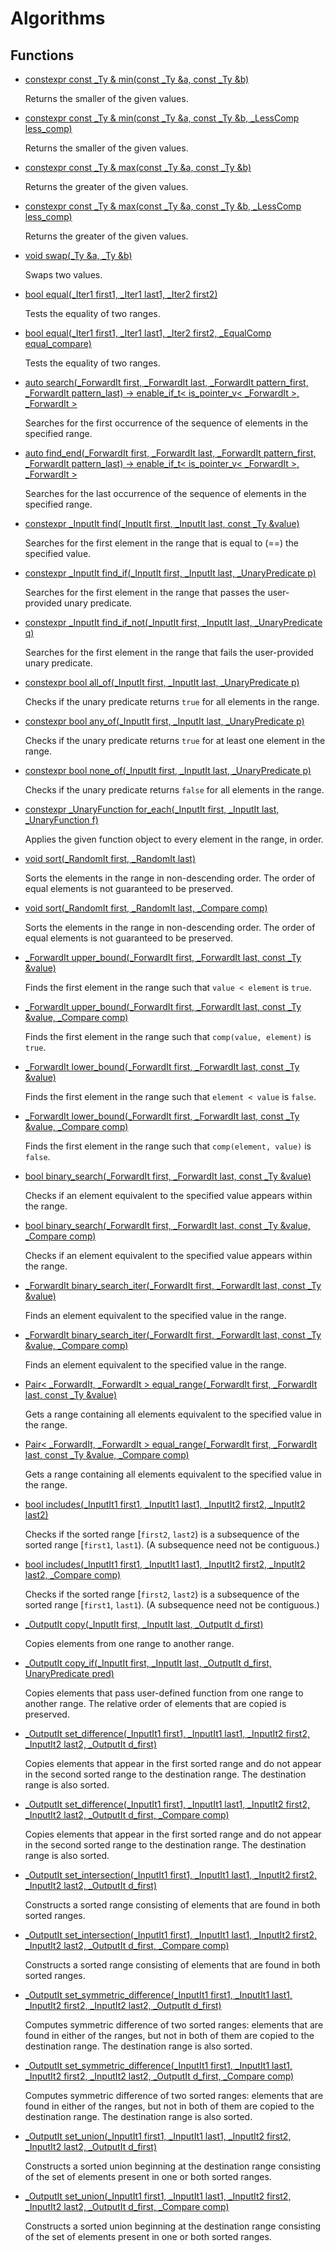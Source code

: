 # Algorithms
## Functions
* [constexpr const _Ty & min(const _Ty &a, const _Ty &b)](group___runtime_algorithm_1ga147659ad95276a9b14825c4c2452bce6.md)

    Returns the smaller of the given values. 

* [constexpr const _Ty & min(const _Ty &a, const _Ty &b, _LessComp less_comp)](group___runtime_algorithm_1ga3a8ea741d7e44683b3f90bf71fced6fa.md)

    Returns the smaller of the given values. 

* [constexpr const _Ty & max(const _Ty &a, const _Ty &b)](group___runtime_algorithm_1ga44f147d1f9a010b109bf59872d327e38.md)

    Returns the greater of the given values. 

* [constexpr const _Ty & max(const _Ty &a, const _Ty &b, _LessComp less_comp)](group___runtime_algorithm_1gae0f2d82171f4e735f6c9c667ca4c61dd.md)

    Returns the greater of the given values. 

* [void swap(_Ty &a, _Ty &b)](group___runtime_algorithm_1gab9f335c1db01662355d08c95f82d1d24.md)

    Swaps two values. 

* [bool equal(_Iter1 first1, _Iter1 last1, _Iter2 first2)](group___runtime_algorithm_1ga622971e5f7d0e413ef3941c6092d7849.md)

    Tests the equality of two ranges. 

* [bool equal(_Iter1 first1, _Iter1 last1, _Iter2 first2, _EqualComp equal_compare)](group___runtime_algorithm_1ga0391eb9b8b2b28284c625b1e51f02813.md)

    Tests the equality of two ranges. 

* [auto search(_ForwardIt first, _ForwardIt last, _ForwardIt pattern_first, _ForwardIt pattern_last) -> enable_if_t< is_pointer_v< _ForwardIt >, _ForwardIt >](group___runtime_algorithm_1ga91f5e4923dec9e86dc7898acf96f9d4e.md)

    Searches for the first occurrence of the sequence of elements in the specified range. 

* [auto find_end(_ForwardIt first, _ForwardIt last, _ForwardIt pattern_first, _ForwardIt pattern_last) -> enable_if_t< is_pointer_v< _ForwardIt >, _ForwardIt >](group___runtime_algorithm_1gaa7d4ef4a1201800ca9187591a73faba6.md)

    Searches for the last occurrence of the sequence of elements in the specified range. 

* [constexpr _InputIt find(_InputIt first, _InputIt last, const _Ty &value)](group___runtime_algorithm_1ga5c427ac4e48338499c50b6fbffed62bd.md)

    Searches for the first element in the range that is equal to (==) the specified value. 

* [constexpr _InputIt find_if(_InputIt first, _InputIt last, _UnaryPredicate p)](group___runtime_algorithm_1gae5453bc4d172c9055454c73fb47150d9.md)

    Searches for the first element in the range that passes the user-provided unary predicate. 

* [constexpr _InputIt find_if_not(_InputIt first, _InputIt last, _UnaryPredicate q)](group___runtime_algorithm_1gacd42dbba4eb002d62aba4a5e73136c1a.md)

    Searches for the first element in the range that fails the user-provided unary predicate. 

* [constexpr bool all_of(_InputIt first, _InputIt last, _UnaryPredicate p)](group___runtime_algorithm_1gaeb67b9af6950f0144ee3940274a2f586.md)

    Checks if the unary predicate returns `true` for all elements in the range. 

* [constexpr bool any_of(_InputIt first, _InputIt last, _UnaryPredicate p)](group___runtime_algorithm_1ga4d6ea50d77bcca151eae75c7e9f5e9ff.md)

    Checks if the unary predicate returns `true` for at least one element in the range. 

* [constexpr bool none_of(_InputIt first, _InputIt last, _UnaryPredicate p)](group___runtime_algorithm_1gaa2e088af2e0c50dd41eccda423ad419b.md)

    Checks if the unary predicate returns `false` for all elements in the range. 

* [constexpr _UnaryFunction for_each(_InputIt first, _InputIt last, _UnaryFunction f)](group___runtime_algorithm_1gaec62c07d494fde510ad4bc6a4421b51c.md)

    Applies the given function object to every element in the range, in order. 

* [void sort(_RandomIt first, _RandomIt last)](group___runtime_algorithm_1gac1955e41a312fe40f9795a44a51cb4cf.md)

    Sorts the elements in the range in non-descending order. The order of equal elements is not guaranteed to be preserved. 

* [void sort(_RandomIt first, _RandomIt last, _Compare comp)](group___runtime_algorithm_1gaf79ba68237591937a91d96e1ef807944.md)

    Sorts the elements in the range in non-descending order. The order of equal elements is not guaranteed to be preserved. 

* [_ForwardIt upper_bound(_ForwardIt first, _ForwardIt last, const _Ty &value)](group___runtime_algorithm_1ga1f8fc6922e9b20976056dec2d59b89cc.md)

    Finds the first element in the range such that `value < element` is `true`. 

* [_ForwardIt upper_bound(_ForwardIt first, _ForwardIt last, const _Ty &value, _Compare comp)](group___runtime_algorithm_1ga8585025fd99a8ee19f11a8ad16ccb15b.md)

    Finds the first element in the range such that `comp(value, element)` is `true`. 

* [_ForwardIt lower_bound(_ForwardIt first, _ForwardIt last, const _Ty &value)](group___runtime_algorithm_1gadb4722898f14cc14eca45afc0affe514.md)

    Finds the first element in the range such that `element < value` is `false`. 

* [_ForwardIt lower_bound(_ForwardIt first, _ForwardIt last, const _Ty &value, _Compare comp)](group___runtime_algorithm_1ga6ac8c4d3198b4604c7a091ed93521b48.md)

    Finds the first element in the range such that `comp(element, value)` is `false`. 

* [bool binary_search(_ForwardIt first, _ForwardIt last, const _Ty &value)](group___runtime_algorithm_1ga56e90c79b7400e2bbff7b2fc7e0baf1d.md)

    Checks if an element equivalent to the specified value appears within the range. 

* [bool binary_search(_ForwardIt first, _ForwardIt last, const _Ty &value, _Compare comp)](group___runtime_algorithm_1gae17af06dbbf1ba7013de2b4ca50783d5.md)

    Checks if an element equivalent to the specified value appears within the range. 

* [_ForwardIt binary_search_iter(_ForwardIt first, _ForwardIt last, const _Ty &value)](group___runtime_algorithm_1ga9780e6b83d6b4e4c2a8fb6f1195daf2d.md)

    Finds an element equivalent to the specified value in the range. 

* [_ForwardIt binary_search_iter(_ForwardIt first, _ForwardIt last, const _Ty &value, _Compare comp)](group___runtime_algorithm_1ga0ad37076ea35bbf85db8b16099e57f5a.md)

    Finds an element equivalent to the specified value in the range. 

* [Pair< _ForwardIt, _ForwardIt > equal_range(_ForwardIt first, _ForwardIt last, const _Ty &value)](group___runtime_algorithm_1ga53e062c1f9ef3170e738a71ea756a7bd.md)

    Gets a range containing all elements equivalent to the specified value in the range. 

* [Pair< _ForwardIt, _ForwardIt > equal_range(_ForwardIt first, _ForwardIt last, const _Ty &value, _Compare comp)](group___runtime_algorithm_1gaf65d96a5a322fb0ed174cda6b3de8847.md)

    Gets a range containing all elements equivalent to the specified value in the range. 

* [bool includes(_InputIt1 first1, _InputIt1 last1, _InputIt2 first2, _InputIt2 last2)](group___runtime_algorithm_1gab776c0c36632ba15f2b8637f4aa18b16.md)

    Checks if the sorted range [`first2`, `last2`) is a subsequence of the sorted range [`first1`, `last1`). (A subsequence need not be contiguous.) 

* [bool includes(_InputIt1 first1, _InputIt1 last1, _InputIt2 first2, _InputIt2 last2, _Compare comp)](group___runtime_algorithm_1ga5f2487857061fcf0a115c13a476a1222.md)

    Checks if the sorted range [`first2`, `last2`) is a subsequence of the sorted range [`first1`, `last1`). (A subsequence need not be contiguous.) 

* [_OutputIt copy(_InputIt first, _InputIt last, _OutputIt d_first)](group___runtime_algorithm_1ga82c4c36785b5acdc4d4f8a702b949660.md)

    Copies elements from one range to another range. 

* [_OutputIt copy_if(_InputIt first, _InputIt last, _OutputIt d_first, UnaryPredicate pred)](group___runtime_algorithm_1gac9ec916bcbe424ac468c46772bb94605.md)

    Copies elements that pass user-defined function from one range to another range. The relative order of elements that are copied is preserved. 

* [_OutputIt set_difference(_InputIt1 first1, _InputIt1 last1, _InputIt2 first2, _InputIt2 last2, _OutputIt d_first)](group___runtime_algorithm_1ga7f57a6a6498420c062c1af9141080b17.md)

    Copies elements that appear in the first sorted range and do not appear in the second sorted range to the destination range. The destination range is also sorted. 

* [_OutputIt set_difference(_InputIt1 first1, _InputIt1 last1, _InputIt2 first2, _InputIt2 last2, _OutputIt d_first, _Compare comp)](group___runtime_algorithm_1gad5b157c8d26251a7520da620b9434554.md)

    Copies elements that appear in the first sorted range and do not appear in the second sorted range to the destination range. The destination range is also sorted. 

* [_OutputIt set_intersection(_InputIt1 first1, _InputIt1 last1, _InputIt2 first2, _InputIt2 last2, _OutputIt d_first)](group___runtime_algorithm_1ga6c2f327e87aecc5de9593f6b4b2807ce.md)

    Constructs a sorted range consisting of elements that are found in both sorted ranges. 

* [_OutputIt set_intersection(_InputIt1 first1, _InputIt1 last1, _InputIt2 first2, _InputIt2 last2, _OutputIt d_first, _Compare comp)](group___runtime_algorithm_1gaf546e5c4c399943badebda3ff2f355c0.md)

    Constructs a sorted range consisting of elements that are found in both sorted ranges. 

* [_OutputIt set_symmetric_difference(_InputIt1 first1, _InputIt1 last1, _InputIt2 first2, _InputIt2 last2, _OutputIt d_first)](group___runtime_algorithm_1ga4902d63e5b5d907172734ff3ec4a2adf.md)

    Computes symmetric difference of two sorted ranges: elements that are found in either of the ranges, but not in both of them are copied to the destination range. The destination range is also sorted. 

* [_OutputIt set_symmetric_difference(_InputIt1 first1, _InputIt1 last1, _InputIt2 first2, _InputIt2 last2, _OutputIt d_first, _Compare comp)](group___runtime_algorithm_1ga556703289c68c3e7548657f42807a9a3.md)

    Computes symmetric difference of two sorted ranges: elements that are found in either of the ranges, but not in both of them are copied to the destination range. The destination range is also sorted. 

* [_OutputIt set_union(_InputIt1 first1, _InputIt1 last1, _InputIt2 first2, _InputIt2 last2, _OutputIt d_first)](group___runtime_algorithm_1ga52881ea0d7864b4201d5c34a9f65e975.md)

    Constructs a sorted union beginning at the destination range consisting of the set of elements present in one or both sorted ranges. 

* [_OutputIt set_union(_InputIt1 first1, _InputIt1 last1, _InputIt2 first2, _InputIt2 last2, _OutputIt d_first, _Compare comp)](group___runtime_algorithm_1ga69dd3d53c2eb4f49fefa002b643e3231.md)

    Constructs a sorted union beginning at the destination range consisting of the set of elements present in one or both sorted ranges. 

